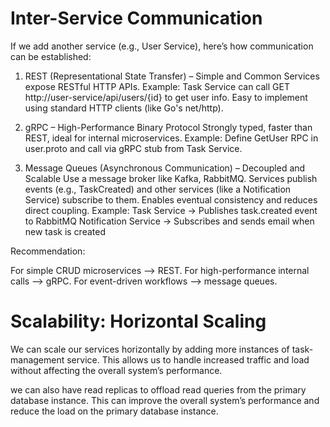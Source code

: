 # Inter-Service Communication
If we add another service (e.g., User Service), here’s how communication can be established:

1. REST (Representational State Transfer) – Simple and Common
Services expose RESTful HTTP APIs.
Example: Task Service can call GET http://user-service/api/users/{id} to get user info.
Easy to implement using standard HTTP clients (like Go's net/http).

2. gRPC – High-Performance Binary Protocol
Strongly typed, faster than REST, ideal for internal microservices.
Example: Define GetUser RPC in user.proto and call via gRPC stub from Task Service.

1. Message Queues (Asynchronous Communication) – Decoupled and Scalable
Use a message broker like Kafka, RabbitMQ.
Services publish events (e.g., TaskCreated) and other services (like a Notification Service) subscribe to them.
Enables eventual consistency and reduces direct coupling.
Example:
Task Service → Publishes task.created event to RabbitMQ
Notification Service → Subscribes and sends email when new task is created

Recommendation:

For simple CRUD microservices --> REST.
For high-performance internal calls --> gRPC.
For event-driven workflows --> message queues.

# Scalability: Horizontal Scaling
We can scale our services horizontally by adding more instances of task-management service. This allows us to handle increased traffic and load without affecting the overall system’s performance.

we can also have read replicas  to offload read queries from the primary database instance. This can improve the overall system’s performance and reduce the load on the primary database instance.